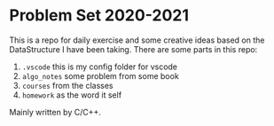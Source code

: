# Problem Set 2020-2021
This is a repo for daily exercise and some creative ideas based on the DataStructure I have been taking. There are some parts in this repo:
1. ``.vscode`` this is my config folder for vscode
2. ``algo_notes`` some problem from some book
3. ``courses`` from the classes
4. ``homework`` as the word it self 

Mainly written by C/C++.
